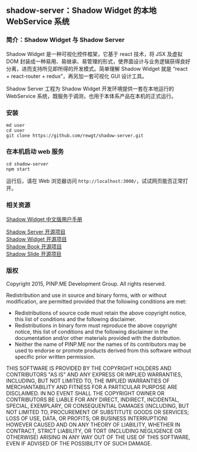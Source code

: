 shadow-server：Shadow Widget 的本地 WebService 系统
------------------------------

### 简介：Shadow Widget 与 Shadow Server

Shadow Widget 是一种可视化控件框架，它基于 react 技术，将 JSX 及虚拟 DOM 封装成一种易用、易继承、易管理的形式，使界面设计与业务逻辑获得良好分离，进而支持所见即所得的开发模式。简单理解 Shadow Widget 就是 “react + react-router + redux”，再另加一套可视化 GUI 设计工具。

Shadow Server 工程为 Shadow Widget 开发环境提供一套在本地运行的 WebService 系统，既服务于调测，也用于本体系产品在本机的正式运行。

### 安装

```
md user
cd user
git clone https://github.com/rewgt/shadow-server.git
```

### 在本机启动 web 服务

```
cd shadow-server
npm start
```

运行后，请在 Web 浏览器访问 `http://localhost:3000/`，试试网页能否正常打开。

### 相关资源

[Shadow Widget 中文版用户手册](https://rewgt.github.io/shadow-widget/doc_zh/)

[Shadow Server 开源项目](https://github.com/rewgt/shadow-server)   
[Shadow Widget 开源项目](https://github.com/rewgt/shadow-widget)   
[Shadow Book 开源项目](https://github.com/rewgt/shadow-book)   
[Shadow Slide 开源项目](https://github.com/rewgt/shadow-slide)

### 版权

Copyright 2015, PINP.ME Development Group. All rights reserved.

Redistribution and use in source and binary forms, with or without
modification, are permitted provided that the following conditions
are met:

  - Redistributions of source code must retain the above copyright
    notice, this list of conditions and the following disclaimer.
  - Redistributions in binary form must reproduce the above
    copyright notice, this list of conditions and the following
    disclaimer in the documentation and/or other materials provided
    with the distribution.
  - Neither the name of PINP.ME nor the names of its contributors 
    may be used to endorse or promote products derived from this 
    software without specific prior written permission.

THIS SOFTWARE IS PROVIDED BY THE COPYRIGHT HOLDERS AND CONTRIBUTORS
"AS IS" AND ANY EXPRESS OR IMPLIED WARRANTIES, INCLUDING, BUT NOT
LIMITED TO, THE IMPLIED WARRANTIES OF MERCHANTABILITY AND FITNESS FOR
A PARTICULAR PURPOSE ARE DISCLAIMED. IN NO EVENT SHALL THE COPYRIGHT
OWNER OR CONTRIBUTORS BE LIABLE FOR ANY DIRECT, INDIRECT, INCIDENTAL,
SPECIAL, EXEMPLARY, OR CONSEQUENTIAL DAMAGES (INCLUDING, BUT NOT
LIMITED TO, PROCUREMENT OF SUBSTITUTE GOODS OR SERVICES; LOSS OF USE,
DATA, OR PROFITS; OR BUSINESS INTERRUPTION) HOWEVER CAUSED AND ON ANY
THEORY OF LIABILITY, WHETHER IN CONTRACT, STRICT LIABILITY, OR TORT
(INCLUDING NEGLIGENCE OR OTHERWISE) ARISING IN ANY WAY OUT OF THE USE
OF THIS SOFTWARE, EVEN IF ADVISED OF THE POSSIBILITY OF SUCH DAMAGE.
